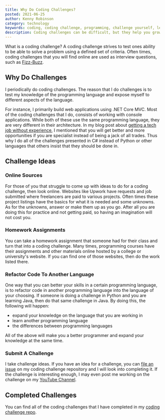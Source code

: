 ```yaml
---
title: Why Do Coding Challenges?
posted: 2021-06-25
author: Kenny Robinson
category: technology
keywords: coding, coding challenge, programming, challenge yourself, learn to code
description: Coding challenges can be difficult, but they help you grow and improve your skills.
---
```


What is a coding challenge? A coding challenge strives to test ones ability to be able to solve a
problem using a defined set of criteria. Often times, coding challenges that you will find online are
used as interview questions, such as
<a href="https://github.com/almostengr/coding-challenge/tree/main/fizzbuzz" target="_blank">Fizz-Buzz</a>.

## Why Do Challenges

I periodically do coding challenges. The reason that I do challenges is to test my knowledge of the
programming language and expose myself to different aspects of the language.

For instance, I primarily build web applications using .NET Core MVC.
Most of the coding challenges that I do, consists of working with console applications. While both
of these use the same programming language, they are very different in their architecture. In my blog
post about [getting a tech job without experience](/technology/2021.05.06-tech-job-with-no-experience),
I mentioned that you will get better and more opportunities if you are specialist instead of being a
jack of all trades. Thus why I do all of the challenges presented in C# instead of Python or
other languages that others insist that they should be done in.

## Challenge Ideas

### Online Sources

For those of you that struggle to come up with ideas to do for a coding challenge, then look online. Websites 
like Upwork have requests and job submitted where freelancers are paid to various projects. Often times 
these project listings have the basics for what it is needed and some unknowns. As for the unknowns, answer
or make them up as you go. After all you are doing this for practice and not getting paid, so having an 
imagination will not cost you.

### Homework Assignments

You can take a homework assignment that someone had for their class and turn that into a coding
challenge. Many times, programming courses have their assignments and other materials online hosted by a 
college or university's website. If you can find one of those websites, then do the work listed there.

### Refactor Code To Another Language

One way that you can better your skills in a certain programming language, is to refactor code in another 
programming language into the language of your choosing. 
If someone is doing a challenge in Python and you are learning Java, then do that same challenge in Java.
By doing this, the following will happen: 

* expand your knowledge on the language that you are working in
* learn another programming language 
* the differences between programming languages

All of the above will make you a better programmer and expand your knowledge at the same time.

### Submit A Challenge

I take challenge ideas. If you have an idea for a challenge, you can
<a href="https://github.com/almostengr/coding-challenge/issues" target="_blank">file an issue</a>
on my coding challenge repository and I will look into completing it. If the challenge is
interesting enough, I may even post me working on the challenge on my
<a href="https://www.youtube.com/channel/UC4HCouBLtXD1j1U_17aBqig?sub_confirmation=1" target="_blank">YouTube Channel</a>.

## Completed Challenges

You can find all of the coding challenges that I have completed in my
<a href="https://github.com/almostengr/coding-challenge" target="_blank">coding challenge repo</a>.
